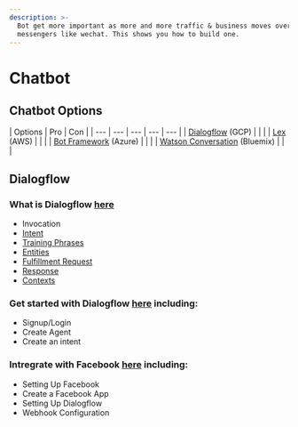 ```yaml
---
description: >-
  Bot get more important as more and more traffic & business moves over to
  messengers like wechat. This shows you how to build one.
---
```


# Chatbot

## Chatbot Options

| Options | Pro | Con |
| --- | --- | --- | --- | --- |
| [Dialogflow](https://dialogflow.com/docs/getting-started/basics) \(GCP\) |  |  |
| [Lex](https://docs.aws.amazon.com/lex/latest/dg/what-is.html) \(AWS\) |  |  |
| [Bot Framework](https://docs.microsoft.com/en-us/azure/bot-service/?view=azure-bot-service-4.0) \(Azure\) |  |  |
| [Watson Conversation](https://www.ibm.com/watson/services/conversation/devresources/index.html#devresources) \(Bluemix\) |  |  |



## Dialogflow

### What is Dialogflow [here](https://dialogflow.com/docs/getting-started/basics)

* Invocation
* [Intent](https://dialogflow.com/docs/intents)
* [Training Phrases](https://dialogflow.com/docs/intents#elements_of_an_intent)
* [Entities](https://dialogflow.com/docs/entities)
* [Fulfillment Request](https://dialogflow.com/docs/fulfillment)
* [Response](https://dialogflow.com/docs/rich-messages)
* [Contexts](https://dialogflow.com/docs/contexts)

### Get started with Dialogflow [here](https://dialogflow.com/docs/getting-started/building-your-first-agent) including:

* Signup/Login
* Create Agent
* Create an intent

### Intregrate with Facebook [here](https://dialogflow.com/docs/integrations/facebook) including:

* Setting Up Facebook
* Create a Facebook App
* Setting Up Dialogflow
* Webhook Configuration





